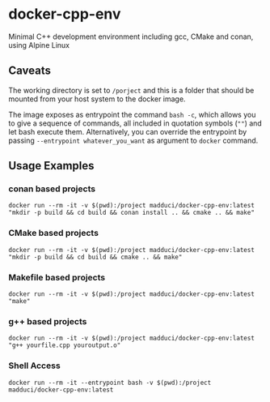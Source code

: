 # docker-cpp-env

Minimal C++ development environment including gcc, CMake and conan, using Alpine Linux

## Caveats

The working directory is set to `/porject` and this is a folder that should be mounted from your host system to the docker image.

The image exposes as entrypoint the command `bash -c`, which allows you to give a sequence of commands, all included in quotation symbols (`""`) and let bash execute them. Alternatively, you can override the entrypoint by passing `--entrypoint whatever_you_want` as argument to `docker` command.

## Usage Examples

### conan based projects

`docker run --rm -it -v $(pwd):/project madduci/docker-cpp-env:latest "mkdir -p build && cd build && conan install .. && cmake .. && make"`

### CMake based projects

`docker run --rm -it -v $(pwd):/project madduci/docker-cpp-env:latest "mkdir -p build && cd build && cmake .. && make"`

### Makefile based projects

`docker run --rm -it -v $(pwd):/project madduci/docker-cpp-env:latest "make"`

### g++ based projects

`docker run --rm -it -v $(pwd):/project madduci/docker-cpp-env:latest "g++ yourfile.cpp youroutput.o"`

### Shell Access

`docker run --rm -it --entrypoint bash -v $(pwd):/project madduci/docker-cpp-env:latest`